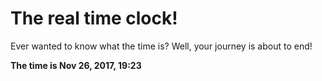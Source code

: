 # The real time clock!

Ever wanted to know what the time is? Well, your journey is about to end!

**The time is Nov 26, 2017, 19:23**